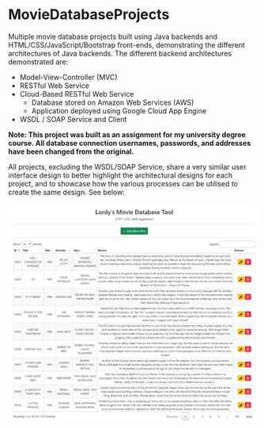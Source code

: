 # MovieDatabaseProjects
Multiple movie database projects built using Java backends and HTML/CSS/JavaScript/Bootstrap front-ends, demonstrating the different architectures of Java backends. The different backend architectures demonstrated are:
* Model-View-Controller (MVC)
* RESTful Web Service
* Cloud-Based RESTful Web Service
  * Database stored on Amazon Web Services (AWS)
  * Application deployed using Google Cloud App Engine
* WSDL / SOAP Service and Client

**Note: This project was built as an assignment for my university degree course. All database connection usernames, passwords, and addresses have been changed from the original.**

All projects, excluding the WSDL/SOAP Service, share a very similar user interface design to better highlight the architectural designs for each project, and to showcase how the various processes can be utilised to create the same design. See below:
<br /><br />
![Home Page Example](https://github.com/LordyMCR/MovieDatabaseProjects/blob/main/images/HomePageExample.png)
